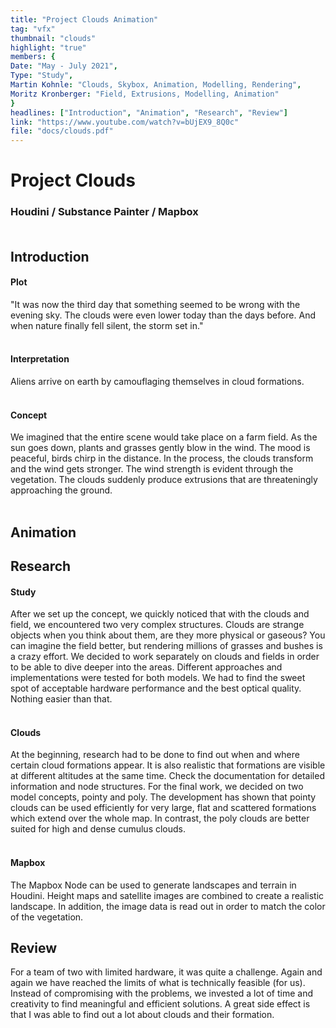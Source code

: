```yaml
---
title: "Project Clouds Animation"
tag: "vfx"
thumbnail: "clouds"
highlight: "true"
members: {
Date: "May - July 2021",   
Type: "Study",  
Martin Kohnle: "Clouds, Skybox, Animation, Modelling, Rendering",
Moritz Kronberger: "Field, Extrusions, Modelling, Animation"
}
headlines: ["Introduction", "Animation", "Research", "Review"]
link: "https://www.youtube.com/watch?v=bUjEX9_8Q0c"
file: "docs/clouds.pdf"
---
```


# Project Clouds

### Houdini / Substance Painter / Mapbox <br /> <br />

<team :members="members" :link="link" title="Media" type="Video" :doc="file"></team>

<image-loader height="overview_image_wide" image="vfx/clouds/title"></image-loader>

## Introduction

#### Plot

"It was now the third day that something seemed to be wrong with the evening sky. The clouds were even lower today than the days before. And when nature finally fell silent, the storm set in."
<br /> <br />

#### Interpretation

Aliens arrive on earth by camouflaging themselves in cloud formations.
<br /> <br />

#### Concept

We imagined that the entire scene would take place on a farm field. As the sun goes down, plants and grasses gently blow in the wind. The mood is peaceful, birds chirp in the distance. In the process, the clouds transform and the wind gets stronger. The wind strength is evident through the vegetation. The clouds suddenly produce extrusions that are threateningly approaching the ground.
<br /> <br />

## Animation  

<youtube-loader link="https://www.youtube.com/embed/bUjEX9_8Q0c"></youtube-loader>

## Research

#### Study

After we set up the concept, we quickly noticed that with the clouds and field, we encountered two very complex structures. Clouds are strange objects when you think about them, are they more physical or gaseous? You can imagine the field better, but rendering millions of grasses and bushes is a crazy effort. We decided to work separately on clouds and fields in order to be able to dive deeper into the areas. Different approaches and implementations were tested for both models. We had to find the sweet spot of acceptable hardware performance and the best optical quality. Nothing easier than that. <br /> <br />

#### Clouds

At the beginning, research had to be done to find out when and where certain cloud formations appear. It is also realistic that formations are visible at different altitudes at the same time.
Check the documentation for detailed information and node structures. For the final work, we decided on two model concepts, pointy and poly. The development has shown that pointy clouds can be used efficiently for very large, flat and scattered formations which extend over the whole map. In contrast, the poly clouds are better suited for high and dense cumulus clouds.
<br /> <br />

#### Mapbox

The Mapbox Node can be used to generate landscapes and terrain in Houdini.
Height maps and satellite images are combined to create a realistic landscape.
In addition, the image data is read out in order to match the color of the vegetation.


<image-loader height="overview_image_ws" image="vfx/clouds/poly"></image-loader>

## Review

For a team of two with limited hardware, it was quite a challenge. Again and again we have reached the limits of what is technically feasible (for us). Instead of compromising with the problems, we invested a lot of time and creativity to find meaningful and efficient solutions.
A great side effect is that I was able to find out a lot about clouds and their formation.

